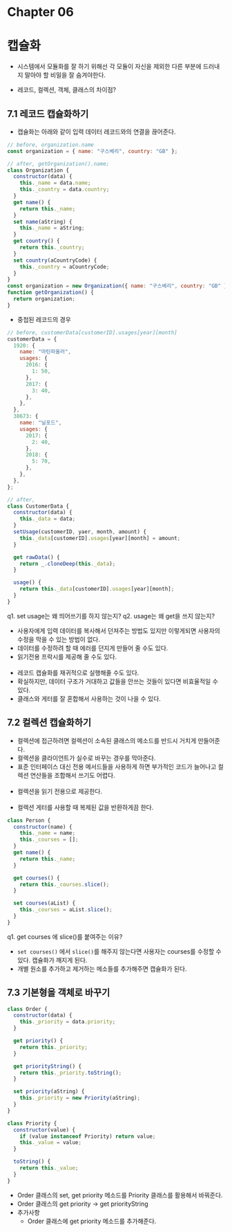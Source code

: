 # Chapter 06

# 캡슐화

- 시스템에서 모듈화를 잘 하기 위해선 각 모듈이 자신을 제외한 다른 부분에 드러내지 말아야 할 비밀을 잘 숨겨야한다.

- 레코드, 컬렉션, 객체, 클래스의 차이점?

## 7.1 레코드 캡슐화하기

- 캡슐화는 아래와 같이 입력 데이터 레코드와의 연결을 끊어준다.

```javascript
// before, organization.name
const organization = { name: "구스베리", country: "GB" };

// after, getOrganization().name;
class Organization {
  constructor(data) {
    this._name = data.name;
    this._country = data.country;
  }
  get name() {
    return this._name;
  }
  set name(aString) {
    this._name = aString;
  }
  get country() {
    return this._country;
  }
  set country(aCountryCode) {
    this._country = aCountryCode;
  }
}
const organization = new Organization({ name: "구스베리", country: "GB" });
function getOrganization() {
  return organization;
}
```

- 중첩된 레코드의 경우

```javascript
// before, customerData[customerID].usages[year][month]
customerData = {
  1920: {
    name: "마틴파울러",
    usages: {
      2016: {
        1: 50,
      },
      2017: {
        3: 40,
      },
    },
  },
  38673: {
    name: "닐포드",
    usages: {
      2017: {
        2: 40,
      },
      2018: {
        5: 70,
      },
    },
  },
};

// after,
class CustomerData {
  constructor(data) {
    this._data = data;
  }
  setUsage(customerID, yaer, month, amount) {
    this._data[customerID].usages[year][month] = amount;
  }

  get rawData() {
    return _.cloneDeep(this._data);
  }

  usage() {
    return this._data[customerID].usages[year][month];
  }
}
```

q1. set usage는 왜 띄어쓰기를 하지 않는지?
q2. usage는 왜 get을 쓰지 않는지?

- 사용자에게 입력 데이터를 복사해서 던져주는 방법도 있지만 이렇게되면 사용자의 수정을 막을 수 있는 방법이 없다.
- 데이터를 수정하려 할 때 에러를 던지게 만들어 줄 수도 있다.
- 읽기전용 프락시를 제공해 줄 수도 있다.
  <br>
  <br>
- 레코드 캡슐화를 재귀적으로 실행해줄 수도 있다.
- 확실하지만, 데이터 구조가 거대하고 값들을 안쓰는 것들이 있다면 비효율적일 수 있다.
- 클래스와 게터를 잘 혼합해서 사용하는 것이 나을 수 있다.

## 7.2 컬렉션 캡슐화하기

- 컬렉션에 접근하려면 컬렉션이 소속된 클래스의 메소드를 반드시 거치게 만들어준다.
- 컬렉션을 클라이언트가 실수로 바꾸는 경우를 막아준다.
- 표준 인터페이스 대신 전용 메서드들을 사용하게 하면 부가적인 코드가 늘어나고 컬렉션 연산들을 조합해서 쓰기도 어렵다.
  <br>
  <br>
- 컬렉션을 읽기 전용으로 제공한다.
  <br>
  <br>
- 컬렉션 게터를 사용할 때 복제된 값을 반환하게끔 한다.

```javascript
class Person {
  constructor(name) {
    this._name = name;
    this._courses = [];
  }
  get name() {
    return this._name;
  }

  get courses() {
    return this._courses.slice();
  }

  set courses(aList) {
    this._courses = aList.slice();
  }
}
```

q1. get courses 에 slice()를 붙여주는 이유?

- `set courses()` 에서 `slice()`를 해주지 않는다면 사용자는 courses를 수정할 수 있다. 캡슐화가 깨지게 된다.
- 개별 원소를 추가하고 제거하는 메소들를 추가해주면 캡슐화가 된다.

## 7.3 기본형을 객체로 바꾸기

```javascript
class Order {
  constructor(data) {
    this._priority = data.priority;
  }

  get priority() {
    return this._priority;
  }

  get priorityString() {
    return this._priority.toString();
  }

  set priority(aString) {
    this._priority = new Priority(aString);
  }
}

class Priority {
  constructor(value) {
    if (value instanceof Priority) return value;
    this._value = value;
  }

  toString() {
    return this._value;
  }
}
```

- Order 클래스의 set, get priority 메소드를 Priority 클래스를 활용해서 바꿔준다.
- Order 클래스의 get priority -> get priorityString
- 추가사항
  - Order 클래스에 get priority 메소드를 추가해준다.
